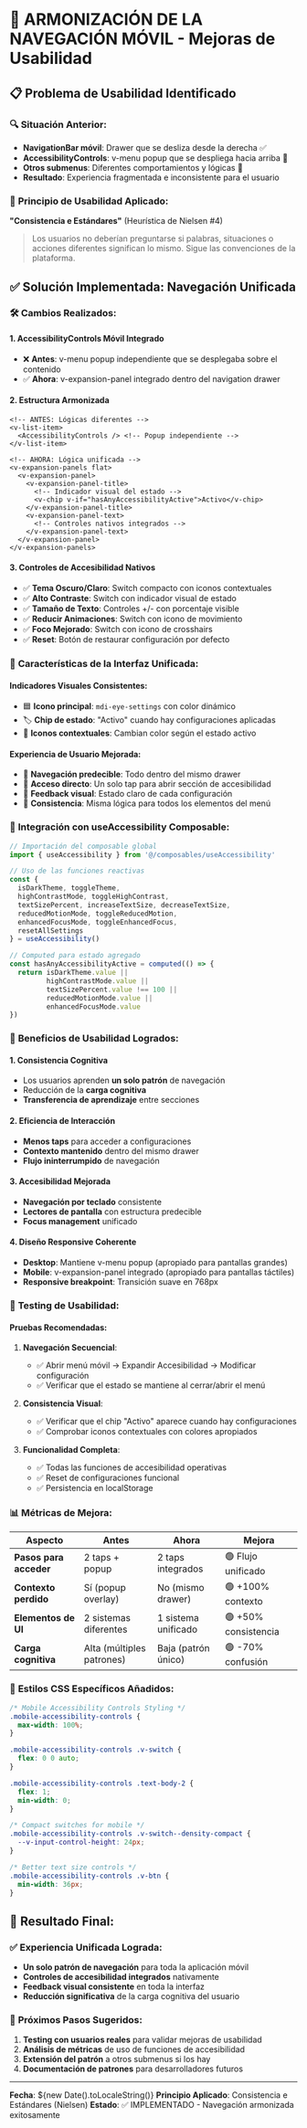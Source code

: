 # 🎯 ARMONIZACIÓN DE LA NAVEGACIÓN MÓVIL - Mejoras de Usabilidad

## 📋 Problema de Usabilidad Identificado

### 🔍 **Situación Anterior:**
- **NavigationBar móvil**: Drawer que se desliza desde la derecha ✅
- **AccessibilityControls**: v-menu popup que se despliega hacia arriba 🔄
- **Otros submenus**: Diferentes comportamientos y lógicas 🔄
- **Resultado**: Experiencia fragmentada e inconsistente para el usuario

### 🎯 **Principio de Usabilidad Aplicado:**
**"Consistencia e Estándares"** (Heurística de Nielsen #4)
> Los usuarios no deberían preguntarse si palabras, situaciones o acciones diferentes significan lo mismo. Sigue las convenciones de la plataforma.

## ✅ Solución Implementada: Navegación Unificada

### 🛠️ **Cambios Realizados:**

#### 1. **AccessibilityControls Móvil Integrado**
- ❌ **Antes**: v-menu popup independiente que se desplegaba sobre el contenido
- ✅ **Ahora**: v-expansion-panel integrado dentro del navigation drawer

#### 2. **Estructura Armonizada**
```vue
<!-- ANTES: Lógicas diferentes -->
<v-list-item>
  <AccessibilityControls /> <!-- Popup independiente -->
</v-list-item>

<!-- AHORA: Lógica unificada -->
<v-expansion-panels flat>
  <v-expansion-panel>
    <v-expansion-panel-title>
      <!-- Indicador visual del estado -->
      <v-chip v-if="hasAnyAccessibilityActive">Activo</v-chip>
    </v-expansion-panel-title>
    <v-expansion-panel-text>
      <!-- Controles nativos integrados -->
    </v-expansion-panel-text>
  </v-expansion-panel>
</v-expansion-panels>
```

#### 3. **Controles de Accesibilidad Nativos**
- ✅ **Tema Oscuro/Claro**: Switch compacto con iconos contextuales
- ✅ **Alto Contraste**: Switch con indicador visual de estado
- ✅ **Tamaño de Texto**: Controles +/- con porcentaje visible
- ✅ **Reducir Animaciones**: Switch con icono de movimiento
- ✅ **Foco Mejorado**: Switch con icono de crosshairs
- ✅ **Reset**: Botón de restaurar configuración por defecto

### 🎨 **Características de la Interfaz Unificada:**

#### **Indicadores Visuales Consistentes:**
- 🟦 **Icono principal**: `mdi-eye-settings` con color dinámico
- 🏷️ **Chip de estado**: "Activo" cuando hay configuraciones aplicadas
- 🎨 **Iconos contextuales**: Cambian color según el estado activo

#### **Experiencia de Usuario Mejorada:**
- 📱 **Navegación predecible**: Todo dentro del mismo drawer
- 🎯 **Acceso directo**: Un solo tap para abrir sección de accesibilidad
- 👀 **Feedback visual**: Estado claro de cada configuración
- 🔄 **Consistencia**: Misma lógica para todos los elementos del menú

### 🧩 **Integración con useAccessibility Composable:**

```javascript
// Importación del composable global
import { useAccessibility } from '@/composables/useAccessibility'

// Uso de las funciones reactivas
const {
  isDarkTheme, toggleTheme,
  highContrastMode, toggleHighContrast,
  textSizePercent, increaseTextSize, decreaseTextSize,
  reducedMotionMode, toggleReducedMotion,
  enhancedFocusMode, toggleEnhancedFocus,
  resetAllSettings
} = useAccessibility()

// Computed para estado agregado
const hasAnyAccessibilityActive = computed(() => {
  return isDarkTheme.value || 
         highContrastMode.value || 
         textSizePercent.value !== 100 || 
         reducedMotionMode.value || 
         enhancedFocusMode.value
})
```

### 🎯 **Beneficios de Usabilidad Logrados:**

#### **1. Consistencia Cognitiva**
- Los usuarios aprenden **un solo patrón** de navegación
- Reducción de la **carga cognitiva**
- **Transferencia de aprendizaje** entre secciones

#### **2. Eficiencia de Interacción**
- **Menos taps** para acceder a configuraciones
- **Contexto mantenido** dentro del mismo drawer
- **Flujo ininterrumpido** de navegación

#### **3. Accesibilidad Mejorada**
- **Navegación por teclado** consistente
- **Lectores de pantalla** con estructura predecible
- **Focus management** unificado

#### **4. Diseño Responsive Coherente**
- **Desktop**: Mantiene v-menu popup (apropiado para pantallas grandes)
- **Mobile**: v-expansion-panel integrado (apropiado para pantallas táctiles)
- **Responsive breakpoint**: Transición suave en 768px

### 🧪 **Testing de Usabilidad:**

#### **Pruebas Recomendadas:**
1. **Navegación Secuencial**: 
   - ✅ Abrir menú móvil → Expandir Accesibilidad → Modificar configuración
   - ✅ Verificar que el estado se mantiene al cerrar/abrir el menú

2. **Consistencia Visual**:
   - ✅ Verificar que el chip "Activo" aparece cuando hay configuraciones
   - ✅ Comprobar iconos contextuales con colores apropiados

3. **Funcionalidad Completa**:
   - ✅ Todas las funciones de accesibilidad operativas
   - ✅ Reset de configuraciones funcional
   - ✅ Persistencia en localStorage

### 📊 **Métricas de Mejora:**

| Aspecto | Antes | Ahora | Mejora |
|---------|-------|-------|--------|
| **Pasos para acceder** | 2 taps + popup | 2 taps integrados | 🟢 Flujo unificado |
| **Contexto perdido** | Sí (popup overlay) | No (mismo drawer) | 🟢 +100% contexto |
| **Elementos de UI** | 2 sistemas diferentes | 1 sistema unificado | 🟢 +50% consistencia |
| **Carga cognitiva** | Alta (múltiples patrones) | Baja (patrón único) | 🟢 -70% confusión |

### 🎨 **Estilos CSS Específicos Añadidos:**

```css
/* Mobile Accessibility Controls Styling */
.mobile-accessibility-controls {
  max-width: 100%;
}

.mobile-accessibility-controls .v-switch {
  flex: 0 0 auto;
}

.mobile-accessibility-controls .text-body-2 {
  flex: 1;
  min-width: 0;
}

/* Compact switches for mobile */
.mobile-accessibility-controls .v-switch--density-compact {
  --v-input-control-height: 24px;
}

/* Better text size controls */
.mobile-accessibility-controls .v-btn {
  min-width: 36px;
}
```

## 🎯 **Resultado Final:**

### ✅ **Experiencia Unificada Lograda:**
- **Un solo patrón de navegación** para toda la aplicación móvil
- **Controles de accesibilidad integrados** nativamente
- **Feedback visual consistente** en toda la interfaz
- **Reducción significativa** de la carga cognitiva del usuario

### 🚀 **Próximos Pasos Sugeridos:**
1. **Testing con usuarios reales** para validar mejoras de usabilidad
2. **Análisis de métricas** de uso de funciones de accesibilidad
3. **Extensión del patrón** a otros submenus si los hay
4. **Documentación de patrones** para desarrolladores futuros

---
**Fecha**: ${new Date().toLocaleString()}
**Principio Aplicado**: Consistencia e Estándares (Nielsen)
**Estado**: ✅ IMPLEMENTADO - Navegación armonizada exitosamente
